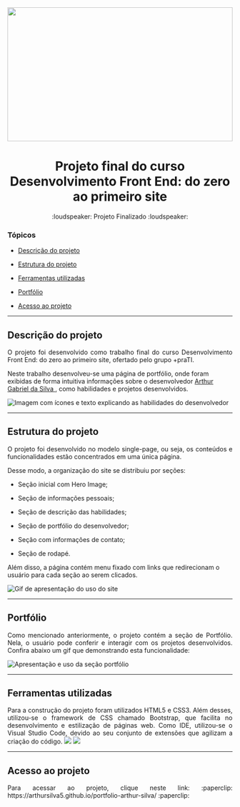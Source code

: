 <div align="center">
<img src="https://user-images.githubusercontent.com/99685080/219436204-4ec70020-17d6-4a60-93bd-c369a60d1098.jpg" width="100%" height="300px"/>
<h1 align="center">Projeto final do curso Desenvolvimento Front End: do zero ao primeiro site</h1>
</div
<hr>
  
<div align="center">
    :loudspeaker:  Projeto Finalizado  :loudspeaker:
</div  

<hr>

### Tópicos 

- [Descrição do projeto](#descrição-do-projeto)

- [Estrutura do projeto](#estrutura-do-projeto)

- [Ferramentas utilizadas](#ferramentas-utilizadas)

- [Portfólio](#portfólio)

- [Acesso ao projeto](#acesso-ao-projeto)

<hr>
  
## Descrição do projeto 

<p align="justify">
 O projeto foi desenvolvido como trabalho final do curso Desenvolvimento Front End: do zero ao primeiro site, ofertado pelo grupo +praTI.
 
 Neste trabalho desenvolveu-se uma página de portfólio, onde foram exibidas de forma intuitiva informações sobre o desenvolvedor <a href="https://www.linkedin.com/in/arthur-silva-4b02a3245/"> Arthur Gabriel da Silva </a>, como habilidades e projetos desenvolvidos.

 ![Imagem com ícones e texto explicando as habilidades do desenvolvedor](https://user-images.githubusercontent.com/99685080/219442974-50d22979-3824-4fe0-9bc0-8567346ab34e.png)
</p>
  
<hr>
 
## Estrutura do projeto
<p align="justify">
O projeto foi desenvolvido no modelo single-page, ou seja, os conteúdos e funcionalidades estão concentrados em uma única página.

Desse modo, a organização do site se distribuiu por seções:
  
- Seção inicial com Hero Image;

- Seção de informações pessoais;

- Seção de descrição das habilidades;

- Seção de portfólio do desenvolvedor;

- Seção com informações de contato;
  
- Seção de rodapé.

Além disso, a página contém menu fixado com links que redirecionam o usuário para cada seção ao serem clicados.
  
![Gif de apresentação do uso do site](https://user-images.githubusercontent.com/99685080/219449580-48db95d7-0122-4af9-8eb5-b03965da2fdc.gif)
</p>

<hr>

## Portfólio
<p align="justify">
Como mencionado anteriormente, o projeto contém a seção de Portfólio. Nela, o usuário pode conferir e interagir com os projetos desenvolvidos. Confira abaixo um gif que demonstrando esta funcionalidade:

![Apresentação e uso da seção portfólio](https://user-images.githubusercontent.com/99685080/219717415-4f5d53ab-c4da-4d82-badd-59ba67e3a0bf.gif)
</p>

<hr>

## Ferramentas utilizadas

<p align="justify">
  Para a construção do projeto foram utilizados HTML5 e CSS3. Além desses, utilizou-se o framework de CSS chamado Bootstrap, que facilita no desenvolvimento e estilização de páginas web. Como IDE, utilizou-se o Visual Studio Code, devido ao seu conjunto de extensões que agilizam a criação do código.
  <img src="https://img.shields.io/badge/Bootstrap-563D7C?style=for-the-badge&logo=bootstrap&logoColor=white"> 
  <img src="https://img.shields.io/badge/Visual_Studio_Code-0078D4?style=for-the-badge&logo=visual%20studio%20code&logoColor=white">
</p>

<hr>

## Acesso ao projeto

<p align="justify">
Para acessar ao projeto, clique neste link: :paperclip: https://arthursilva5.github.io/portfolio-arthur-silva/ :paperclip:
